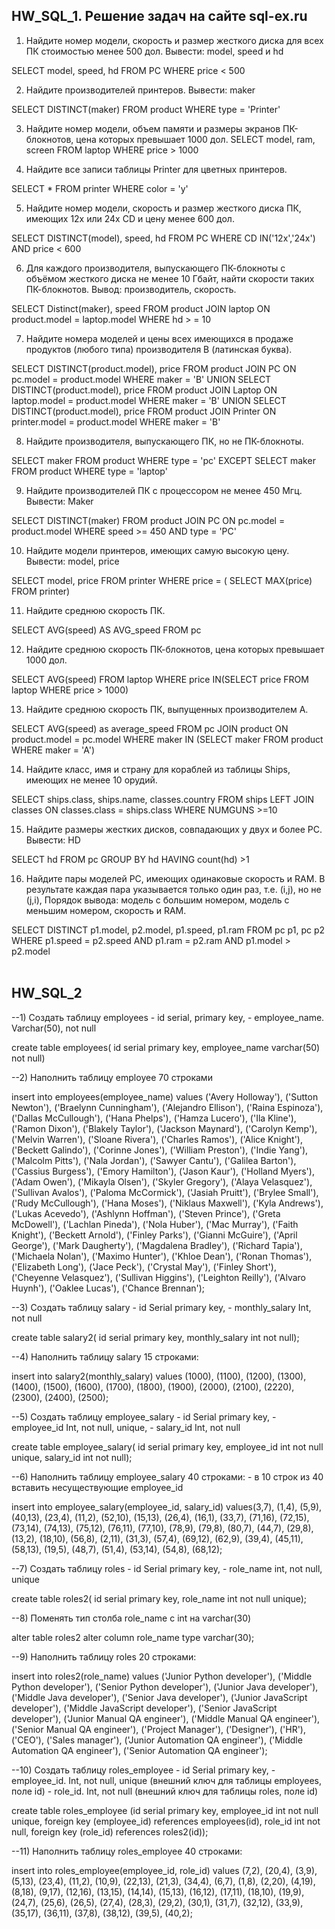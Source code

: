 ## HW_SQL_1. Решение задач на сайте sql-ex.ru

1. Найдите номер модели, скорость и размер жесткого диска для всех ПК стоимостью менее 500 дол. Вывести: model, speed и hd

SELECT model, speed, hd
FROM PC
WHERE price < 500

2. Найдите производителей принтеров. Вывести: maker

SELECT DISTINCT(maker)
FROM product
WHERE type = 'Printer'

3. Найдите номер модели, объем памяти и размеры экранов ПК-блокнотов, цена которых превышает 1000 дол.
SELECT model, ram, screen
FROM laptop
WHERE price > 1000

4. Найдите все записи таблицы Printer для цветных принтеров.

SELECT *
FROM printer
WHERE color = 'y'

5. Найдите номер модели, скорость и размер жесткого диска ПК, имеющих 12x или 24x CD и цену менее 600 дол.

SELECT DISTINCT(model), speed, hd
FROM PC
WHERE CD IN('12x','24x')
AND price < 600

6. Для каждого производителя, выпускающего ПК-блокноты c объёмом жесткого диска не менее 10 Гбайт, найти скорости таких ПК-блокнотов. Вывод: производитель, скорость.

SELECT Distinct(maker), speed
FROM product
JOIN laptop ON product.model = laptop.model
WHERE hd > = 10

7. Найдите номера моделей и цены всех имеющихся в продаже продуктов (любого типа) производителя B (латинская буква).

SELECT DISTINCT(product.model), price
FROM product
JOIN PC ON pc.model = product.model
WHERE maker = 'B'
UNION
SELECT DISTINCT(product.model), price
FROM product
JOIN Laptop ON laptop.model = product.model
WHERE maker = 'B'
UNION
SELECT DISTINCT(product.model), price
FROM product
JOIN Printer ON printer.model = product.model
WHERE maker = 'B'

8. Найдите производителя, выпускающего ПК, но не ПК-блокноты.

SELECT maker
FROM product
WHERE type = 'pc'
EXCEPT
SELECT maker
FROM product
WHERE type = 'laptop'

9. Найдите производителей ПК с процессором не менее 450 Мгц. Вывести: Maker

SELECT DISTINCT(maker)
FROM product
JOIN PC ON pc.model = product.model
WHERE speed >= 450
AND type = 'PC'

10. Найдите модели принтеров, имеющих самую высокую цену. Вывести: model, price

SELECT model, price
FROM printer
WHERE price = (
SELECT MAX(price)
FROM printer)

11. Найдите среднюю скорость ПК.

SELECT AVG(speed) AS AVG_speed
FROM pc

12. Найдите среднюю скорость ПК-блокнотов, цена которых превышает 1000 дол.

SELECT AVG(speed)
FROM laptop
WHERE price IN(SELECT price
FROM laptop
WHERE price > 1000)

13. Найдите среднюю скорость ПК, выпущенных производителем A.

SELECT AVG(speed) as average_speed
FROM pc
JOIN product ON product.model = pc.model
WHERE maker IN (SELECT maker FROM product
WHERE maker = 'A')

14. Найдите класс, имя и страну для кораблей из таблицы Ships, имеющих не менее 10 орудий.

SELECT ships.class, ships.name, classes.country
FROM ships
LEFT JOIN classes ON classes.class = ships.class
WHERE NUMGUNS >=10

15. Найдите размеры жестких дисков, совпадающих у двух и более PC. Вывести: HD

SELECT hd
FROM pc
GROUP BY hd
HAVING count(hd) >1

16. Найдите пары моделей PC, имеющих одинаковые скорость и RAM. В результате каждая пара указывается только один раз, т.е. (i,j), но не (j,i), Порядок вывода: модель с большим номером, модель с меньшим номером, скорость и RAM.

SELECT DISTINCT p1.model, p2.model, p1.speed, p1.ram
FROM pc p1, pc p2
WHERE p1.speed = p2.speed AND p1.ram = p2.ram AND p1.model > p2.model
<br>
<br>
## HW_SQL_2
--1) Создать таблицу employees - id serial,  primary key, - employee_name. Varchar(50), not null

create table employees(
		id serial primary key,
		employee_name varchar(50) not null)


--2) Наполнить таблицу employee 70 строками

insert into employees(employee_name)
values ('Avery Holloway'),
		('Sutton Newton'),
		('Braelynn Cunningham'),
		('Alejandro Ellison'),
		('Raina Espinoza'),
		('Dallas McCullough'),
		('Hana Phelps'),
		('Hamza Lucero'),
		('Ila Kline'),
		('Ramon Dixon'),
		('Blakely Taylor'),
		('Jackson Maynard'),
		('Carolyn Kemp'),
		('Melvin Warren'),
		('Sloane Rivera'),
		('Charles Ramos'),
		('Alice Knight'),
		('Beckett Galindo'),
		('Corinne Jones'),
		('William Preston'),
		('Indie Yang'),
		('Malcolm Pitts'),
		('Nala Jordan'),
		('Sawyer Cantu'),
		('Galilea Barton'),
		('Cassius Burgess'),
		('Emory Hamilton'),
		('Jason Kaur'),
		('Holland Myers'),
		('Adam Owen'),
		('Mikayla Olsen'),
		('Skyler Gregory'),
		('Alaya Velasquez'),
		('Sullivan Avalos'),
		('Paloma McCormick'),
		('Jasiah Pruitt'),
		('Brylee Small'),
		('Rudy McCullough'),
		('Hana Moses'),
		('Niklaus Maxwell'),
		('Kyla Andrews'),
		('Lukas Acevedo'),
		('Ashlynn Hoffman'),
		('Steven Prince'),
		('Greta McDowell'),
		('Lachlan Pineda'),
		('Nola Huber'),
		('Mac Murray'),
		('Faith Knight'),
		('Beckett Arnold'),
		('Finley Parks'),
		('Gianni McGuire'),
		('April George'),
		('Mark Daugherty'),
		('Magdalena Bradley'),
		('Richard Tapia'),
		('Michaela Nolan'),
		('Maximo Hunter'),
		('Khloe Dean'),
		('Ronan Thomas'),
		('Elizabeth Long'),
		('Jace Peck'),
		('Crystal May'),
		('Finley Short'),
		('Cheyenne Velasquez'),
		('Sullivan Higgins'),
		('Leighton Reilly'),
		('Alvaro Huynh'),
		('Oaklee Lucas'),
		('Chance Brennan');
		
--3) Создать таблицу salary - id Serial primary key, - monthly_salary Int, not null

create table salary2(
		id serial primary key,
		monthly_salary int not null);
	
--4) Наполнить таблицу salary 15 строками:

insert into salary2(monthly_salary)
values (1000),
		(1100),
		(1200),
		(1300),
		(1400),
		(1500),
		(1600),
		(1700),
		(1800),
		(1900),
		(2000),
		(2100),
		(2220),
		(2300),
		(2400),
		(2500);

--5) Создать таблицу employee_salary - id Serial  primary key, - employee_id Int, not null, unique, - salary_id Int, not null

create table employee_salary(
		id serial primary key,
		employee_id int not null unique,
		salary_id int not null);
	
--6) Наполнить таблицу employee_salary 40 строками: - в 10 строк из 40 вставить несуществующие employee_id

insert into employee_salary(employee_id, salary_id)
values(3,7),
		(1,4),
		(5,9),
		(40,13),
		(23,4),
		(11,2),
		(52,10),
		(15,13),
		(26,4),
		(16,1),
		(33,7),
		(71,16),
		(72,15),
		(73,14),
		(74,13),
		(75,12),
		(76,11),
		(77,10),
		(78,9),
		(79,8),
		(80,7),
		(44,7),
		(29,8),
		(13,2),
		(18,10),
		(56,8),
		(2,11),
		(31,3),
		(57,4),
		(69,12),
		(62,9),
		(39,4),
		(45,11),
		(58,13),
		(19,5),
		(48,7),
		(51,4),
		(53,14),
		(54,8),
		(68,12);
	
--7) Создать таблицу roles - id Serial  primary key, - role_name int, not null, unique

create table roles2(
		id serial primary key,
		role_name int not null unique);

--8) Поменять тип столба role_name с int на varchar(30)

alter table roles2
alter column role_name type varchar(30);

--9) Наполнить таблицу roles 20 строками:

insert into roles2(role_name)
values ('Junior Python developer'),
		('Middle Python developer'),
		('Senior Python developer'),
		('Junior Java developer'),
		('Middle Java developer'),
		('Senior Java developer'),
		('Junior JavaScript developer'),
		('Middle JavaScript developer'),
		('Senior JavaScript developer'),
		('Junior Manual QA engineer'),
		('Middle Manual QA engineer'),
		('Senior Manual QA engineer'),
		('Project Manager'),
		('Designer'),
		('HR'),
		('CEO'),
		('Sales manager'),
		('Junior Automation QA engineer'),
		('Middle Automation QA engineer'),
		('Senior Automation QA engineer');
	
--10) Создать таблицу roles_employee - id Serial  primary key, - employee_id. Int, not null, unique (внешний ключ для таблицы employees, поле id) - role_id. Int, not null (внешний ключ для таблицы roles, поле id)

create table roles_employee
			(id serial primary key,
			employee_id int not null unique,
			foreign key (employee_id) references employees(id),
			role_id int not null,
			foreign key (role_id) references roles2(id));
		
--11) Наполнить таблицу roles_employee 40 строками:

insert into roles_employee(employee_id, role_id)
values (7,2),
		(20,4),
		(3,9),
		(5,13),
		(23,4),
		(11,2),
		(10,9),
		(22,13),
		(21,3),
		(34,4),
		(6,7),
		(1,8),
		(2,20),
		(4,19),
		(8,18),
		(9,17),
		(12,16),
		(13,15),
		(14,14),
		(15,13),
		(16,12),
		(17,11),
		(18,10),
		(19,9),
		(24,7),
		(25,6),
		(26,5),
		(27,4),
		(28,3),
		(29,2),
		(30,1),
		(31,7),
		(32,12),
		(33,9),
		(35,17),
		(36,11),
		(37,8),
		(38,12),
		(39,5),
		(40,2);
		
			


	



		

		
